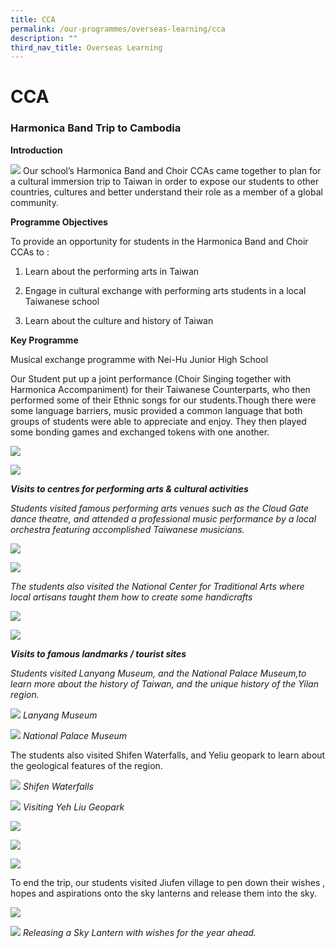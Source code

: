 ```yaml
---
title: CCA
permalink: /our-programmes/overseas-learning/cca
description: ""
third_nav_title: Overseas Learning
---
```

# **CCA**

### Harmonica Band Trip to Cambodia

**Introduction**

![](/images/Picture1%20(1).png)
Our school’s Harmonica Band and Choir CCAs came together to plan for a cultural immersion trip to Taiwan in order to expose our students to other countries, cultures and better understand their role as a member of a global community.

**Programme Objectives**

To provide an opportunity for students in the Harmonica Band and Choir CCAs to :

1) Learn about the performing arts in Taiwan

2) Engage in cultural exchange with performing arts students in a local Taiwanese school

3) Learn about the culture and history of Taiwan 

**Key Programme**

Musical exchange programme with Nei-Hu Junior High School

Our Student put up a joint performance (Choir Singing together with Harmonica Accompaniment) for their Taiwanese Counterparts, who then performed some of their Ethnic songs for our students.Though there were some language barriers, music provided a common language that both groups of students were able to appreciate and enjoy. They then played some bonding games and exchanged tokens with one another.

![](/images/Picture2%20(1).png)

![](/images/Picture3%20(1).png)

**_Visits to centres for performing arts & cultural activities_**

_Students visited famous performing arts venues such as the Cloud Gate dance theatre, and attended a professional music performance by a local orchestra featuring accomplished Taiwanese musicians._

![](/images/Picture4.png)

![](/images/Picture5.png)

_The students also visited the National Center for Traditional Arts where local artisans taught them how to create some handicrafts_

![](/images/Picture6.png)

![](/images/Picture8.png)

**_Visits to famous landmarks / tourist sites_**

_Students visited Lanyang Museum, and the National Palace Museum,to learn more about the history of Taiwan, and the unique history of the Yilan region._

![](/images/Picture9.png)
_Lanyang Museum_

![](/images/Picture10.png)
_National Palace Museum_

The students also visited Shifen Waterfalls, and Yeliu geopark to learn about the geological features of the region.

![](/images/Picture11.png)
_Shifen Waterfalls_

![](/images/Picture12.png)
_Visiting Yeh Liu Geopark_

![](/images/Picture13.png)

![](/images/Picture14.png)

![](/images/Picture15.png)

To end the trip, our students visited Jiufen village to pen down their wishes , hopes and aspirations onto the sky lanterns and release them into the sky.

![](/images/Picture16.png)

![](/images/Picture17.png)
_Releasing a Sky Lantern with wishes for the year ahead._